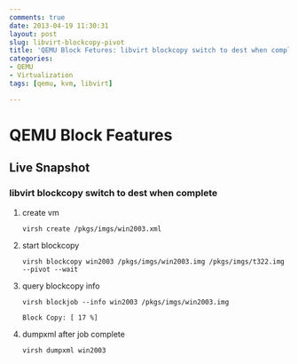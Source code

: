 ```yaml
---
comments: true
date: 2013-04-19 11:30:31
layout: post
slug: libvirt-blockcopy-pivot
title: 'QEMU Block Fetures: libvirt blockcopy switch to dest when complete'
categories:
- QEMU
- Virtualization
tags: [qemu, kvm, libvirt]

---
```


# QEMU Block Features

## Live Snapshot

### libvirt blockcopy switch to dest when complete

1. create vm
    <pre><code>virsh create /pkgs/imgs/win2003.xml</code></pre>
2. start blockcopy
    <pre><code>virsh blockcopy win2003 /pkgs/imgs/win2003.img /pkgs/imgs/t322.img --pivot --wait</code></pre>
3. query blockcopy info
    <pre><code>virsh blockjob --info win2003 /pkgs/imgs/win2003.img</code></pre>
    <pre><code>Block Copy: [ 17 %]</code></pre>
4. dumpxml after job complete
    <pre><code>virsh dumpxml win2003</code></pre>
    <pre><code>
                     <disk type='file' device='disk'>
                          <driver name='qemu' type='raw' cache='none'/>
                          <source file='/pkgs/imgs/t322.img'/>
                           <target dev='vda' bus='virtio'/>
                           <alias name='virtio-disk0'/>
                           <address type='pci' domain='0x0000' bus='0x00' slot='0x04' function='0x0'/>
                     </disk>
    </code></pre>
